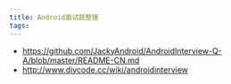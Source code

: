 ```yaml
---
title: Android面试题整理
tags:
---
```


- https://github.com/JackyAndroid/AndroidInterview-Q-A/blob/master/README-CN.md
- http://www.diycode.cc/wiki/androidinterview
